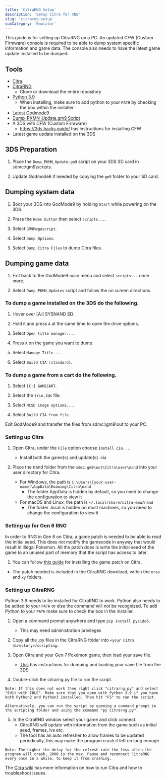 ```yaml
---
title: 'CitraRNG Setup'
description: 'Setup Citra for RNG'
slug: 'citrarng-setup'
subCategory: 'Emulator'
---
```


This guide is for setting up CitraRNG on a PC. An updated CFW (Custom Firmware) console is required to be able to dump system specific information and game data. The console also needs to have the latest game update installed to be dumped.

## Tools

- [Citra](https://citra-emu.org/download/)
- [CitraRNG](https://github.com/Admiral-Fish/CitraRNG)
  - Clone or download the entire repository
- [Python 3.9](https://www.python.org/downloads/)
  - When installing, make sure to add python to your `PATH` by checking the box within the installer
- [Latest Godmode9](https://github.com/d0k3/GodMode9/releases)
- [Dump_PKMN_Update.gm9 Script](https://cdn.discordapp.com/attachments/389206049401470976/435566091457134598/Dump_PKMN_Updates.gm9)
- A 3DS with CFW (Custom Firmware)
  - https://3ds.hacks.guide/ has instructions for installing CFW
- Latest game update installed on the 3DS

## 3DS Preparation

1. Place the `Dump_PKMN_Update.gm9` script on your 3DS SD card in sdmc:\gm9\scripts.

2. Update Godmode9 if needed by copying the `gm9` folder to your SD card.

## Dumping system data

1. Boot your 3DS into GodMode9 by holding `Start` while powering on the 3DS.

2. Press the `Home button` then select `scripts...`.

3. Select `GM9Megascript`.

4. Select `Dump Options`.

5. Select `Dump Citra Files` to dump Citra files.

## Dumping game data

1. Exit back to the GodMode9 main menu and select `scripts...` once more.

2. Select `Dump_PKMN_Updates` script and follow the on screen directions.

### To dump a game installed on the 3DS do the following.

1. Hover over [A:] SYSNAND SD.

2. Hold `R` and press `A` at the same time to open the drive options.

3. Select `Open title manager...`.

4. Press `A` on the game you want to dump.

5. Select `Manage Title...`.

6. Select `Build CIA (standard)`.

### To dump a game from a cart do the following.

1. Select `[C:] GAMECART`.

2. Select the `trim.3ds` file.

3. Select `NCSD image options...`.

4. Select `Build CIA from file`.

Exit GodMode9 and transfer the files from sdmc:\gm9\out to your PC.

### Setting up Citra

1. Open Citra, under the `File` option choose `Install cia...`.

   - Install both the game(s) and update(s) .cia

2. Place the nand folder from the `sdmc:gm9\out\Citra\user\nand` into your user directory for Citra.
   - For Windows, the path is `C:\Users\[your-user-name]\AppData\Roaming\Citra\nand`
     - The folder AppData is hidden by default, so you need to change the configuration to view it
   - For macOS and Linux, the path is `~/.local/share/citra-emu/nand`
     - The folder .local is hidden on most machines, so you need to change the configuration to view it

### Setting up for Gen 6 RNG

In order to RNG in Gen 6 on Citra, a game patch is needed to be able to read the initial seed. This does not modify the gamecode in anyway that would result in illegal Pokemon. All the patch does is write the initial seed of the game to an unused part of memory that the script has access to later.

1. You can follow [this guide](https://www.pokemonrng.com/misc-3ds-ips-luma-citra) for installing the game patch on Citra.

- The patch needed is included in the CitraRNG download, within the `oras` and `xy` folders.

### Setting up CitraRNG

Python 3.9 needs to be installed for CitraRNG to work. Python also needs to be added to your `PATH` or else the command will not be recognized. To add Python to your `PATH` make sure to check the box in the installer.

1. Open a command prompt anywhere and type `pip install pyside6`.

   - This may need administration privileges

2. Copy all the .py files in the CitraRNG folder into `<your Citra directory>/scripting`.

3. Open Citra and your Gen 7 Pokémon game, then load your save file.

   - [This](https://citra-emu.org/wiki/dumping-save-data-from-a-3ds-console/) has instructions for dumping and loading your save file from the 3DS

4. Double-click the citrarng.py file to run the script.

```
Note: If this does not work then right click "citrarng.py" and select "Edit with IDLE". Make sure that you open with Python 3.9 if you have both Python2 and Python3 installed. Then hit "F5" to run the script.

Alternatively, you can run the script by opening a command prompt in the scripting folder and using the command "py citrarng.py".
```

5. In the CitraRNG window select your game and click connect.
   - CitraRNG will update with information from the game such as initial seed, frames, ivs etc.
   - The tool has an auto refresher to allow frames to be updated periodically, this may make the program crash if left on long enough

```
Note: The higher the delay for the refresh rate the less often the program will crash, 2000 is the max. Pause and reconnect CitraRNG every once in a while, to keep it from crashing.
```

The [Citra wiki](https://citra-emu.org/wiki/home/) has more information on how to run Citra and how to troubleshoot issues.
